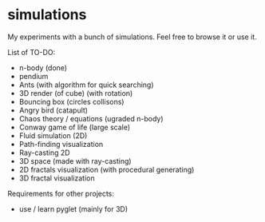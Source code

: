 # simulations
My experiments with a bunch of simulations. Feel free to browse it or use it.


List of TO-DO:
- n-body (done)
- pendium
- Ants (with algorithm for quick searching)
- 3D render (of cube) (with rotation)
- Bouncing box (circles collisons)
- Angry bird (catapult)
- Chaos theory / equations (ugraded n-body)
- Conway game of life (large scale)
- Fluid simulation (2D)
- Path-finding visualization
- Ray-casting 2D
- 3D space (made with ray-casting)
- 2D fractals visualization (with procedural generating)
- 3D fractal visualization

Requirements for other projects:
- use / learn pyglet (mainly for 3D)

